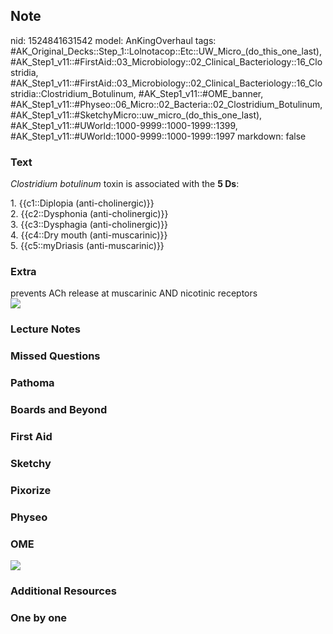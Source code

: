 ## Note
nid: 1524841631542
model: AnKingOverhaul
tags: #AK_Original_Decks::Step_1::Lolnotacop::Etc::UW_Micro_(do_this_one_last), #AK_Step1_v11::#FirstAid::03_Microbiology::02_Clinical_Bacteriology::16_Clostridia, #AK_Step1_v11::#FirstAid::03_Microbiology::02_Clinical_Bacteriology::16_Clostridia::Clostridium_Botulinum, #AK_Step1_v11::#OME_banner, #AK_Step1_v11::#Physeo::06_Micro::02_Bacteria::02_Clostridium_Botulinum, #AK_Step1_v11::#SketchyMicro::uw_micro_(do_this_one_last), #AK_Step1_v11::#UWorld::1000-9999::1000-1999::1399, #AK_Step1_v11::#UWorld::1000-9999::1000-1999::1997
markdown: false

### Text
<i>Clostridium botulinum</i> toxin is associated with the <b>5
Ds</b>:
<div>
  1. {{c1::Diplopia (anti-cholinergic)}}
</div>
<div>
  2. {{c2::Dysphonia (anti-cholinergic)}}
</div>
<div>
  3. {{c3::Dysphagia (anti-cholinergic)}}
</div>
<div>
  4. {{c4::Dry mouth (anti-muscarinic)}}
</div>
<div>
  5. {{c5::myDriasis (anti-muscarinic)}}
</div>

### Extra
<div>
  prevents ACh release at muscarinic AND nicotinic receptors
</div><img src="paste-11755325489330.jpg">

### Lecture Notes


### Missed Questions


### Pathoma


### Boards and Beyond


### First Aid


### Sketchy


### Pixorize


### Physeo


### OME
<div class="ome-widget">
  <a href="https://onlinemeded.org?ref=anki"><img src=
  "_OME_AnkiFlashcards_General_3.png"></a>
</div>

### Additional Resources


### One by one

